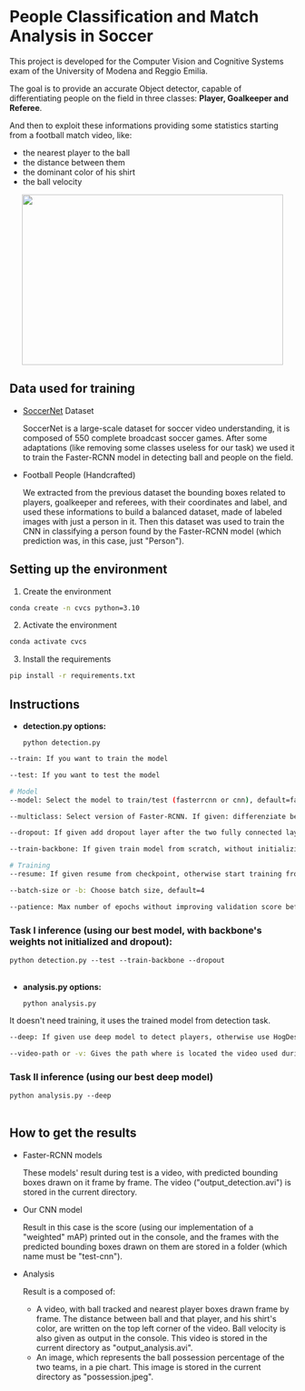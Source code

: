 # People Classification and Match Analysis in Soccer
This project is developed for the Computer Vision and Cognitive Systems exam of the University of Modena and Reggio Emilia.

The goal is to provide an accurate Object detector, capable of differentiating people on the field in three classes: **Player, Goalkeeper and Referee**.

And then to exploit these informations providing some statistics starting from a football match video, like:
* the nearest player to the ball
* the distance between them
* the dominant color of his shirt
* the ball velocity

<p align="center">
  <img width="460" height="300" src="https://github.com/chiara-cap/SoccerNet/assets/62024453/0ae859c4-fc65-47b4-8c86-f3732a89e742">
</p>

## Data used for training
* [SoccerNet](https://www.soccer-net.org/) Dataset

  SoccerNet is a large-scale dataset for soccer video understanding, it is composed of 550 complete broadcast soccer games.
After some adaptations (like removing some classes useless for our task) we used it to train the Faster-RCNN model in detecting ball and people on the field.
* Football People (Handcrafted)

  We extracted from the previous dataset the bounding boxes related to players, goalkeeper and referees, with their coordinates and label, and used these informations to build a balanced dataset, made of labeled images with just a person in it.
Then this dataset was used to train the CNN in classifying a person found by the Faster-RCNN model (which prediction was, in this case, just "Person").

## Setting up the environment
1. Create the environment
```bash
conda create -n cvcs python=3.10
```
2. Activate the environment
```bash
conda activate cvcs
```
3. Install the requirements
```bash
pip install -r requirements.txt
```

## Instructions
* **detection.py options:**
  
  `python detection.py`
```bash
--train: If you want to train the model

--test: If you want to test the model

# Model
--model: Select the model to train/test (fasterrcnn or cnn), default=fastercnn

--multiclass: Select version of Faster-RCNN. If given: differenziate between class people: Player, Goalkeeper, Referee); otherwise predict just Person as class, default=False

--dropout: If given add dropout layer after the two fully connected layer at the end of Fater-RCNN, default=False

--train-backbone: If given train model from scratch, without initializing backbone with default weights (trained on IMAGENET1K_V1), default=False

# Training
--resume: If given resume from checkpoint, otherwise start training from epoch 1, default=False

--batch-size or -b: Choose batch size, default=4

--patience: Max number of epochs without improving validation score before early stopping, default=20
```
### **Task I inference** (using our best model, with backbone's weights not initialized and dropout):

  `python detection.py --test --train-backbone --dropout`
<br><br>
* **analysis.py options:**

    `python analysis.py`

It doesn't need training, it uses the trained model from detection task.
```bash
--deep: If given use deep model to detect players, otherwise use HogDescriptor, default=False

--video-path or -v: Gives the path where is located the video used during the test, default="test.mp4" is in the current directory
```
### **Task II inference** (using our best deep model)

  `python analysis.py --deep`
<br><br>
## How to get the results
* Faster-RCNN models
  
  These models' result during test is a video, with predicted bounding boxes drawn on it frame by frame. The video ("output_detection.avi") is stored in the current directory.

* Our CNN model

  Result in this case is the score (using our implementation of a "weighted" mAP) printed out in the console, and the frames with the predicted bounding boxes drawn on them are stored in a folder (which name must be "test-cnn").

* Analysis

  Result is a composed of:

  - A video, with ball tracked and nearest player boxes drawn frame by frame. The distance between ball and that player, and his shirt's color, are written on the top left corner of the video. Ball velocity is also given as output in the console.
This video is stored in the current directory as "output_analysis.avi".
  - An image, which represents the ball possession percentage of the two teams, in a pie chart. This image is stored in the current directory as "possession.jpeg".

